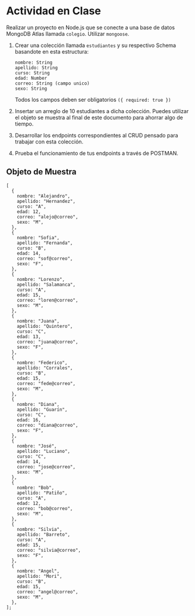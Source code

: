 # Actividad en Clase

Realizar un proyecto en Node.js que se conecte a una base de datos MongoDB Atlas llamada `colegio`. Utilizar `mongoose`.

1. Crear una colección llamada `estudiantes` y su respectivo Schema basandote en esta estructura:

   ```
   nombre: String
   apellido: String
   curso: String
   edad: Number
   correo: String (campo unico)
   sexo: String
   ```

   Todos los campos deben ser obligatorios `({ required: true })`

2. Insertar un arreglo de 10 estudiantes a dicha colección.
   Puedes utilizar el objeto se muestra al final de este documento para ahorrar algo de tiempo.

3. Desarrollar los endpoints correspondientes al CRUD pensado para trabajar con esta colección.

4. Prueba el funcionamiento de tus endpoints a través de POSTMAN.

## Objeto de Muestra

```
[
  {
    nombre: "Alejandro",
    apellido: "Hernandez",
    curso: "A",
    edad: 12,
    correo: "alejo@correo",
    sexo: "M",
  },
  {
    nombre: "Sofia",
    apellido: "Fernanda",
    curso: "B",
    edad: 14,
    correo: "sof@correo",
    sexo: "F",
  },
  {
    nombre: "Lorenzo",
    apellido: "Salamanca",
    curso: "A",
    edad: 15,
    correo: "loren@correo",
    sexo: "M",
  },
  {
    nombre: "Juana",
    apellido: "Quintero",
    curso: "C",
    edad: 13,
    correo: "juana@correo",
    sexo: "F",
  },
  {
    nombre: "Federico",
    apellido: "Corrales",
    curso: "B",
    edad: 15,
    correo: "fede@correo",
    sexo: "M",
  },
  {
    nombre: "Diana",
    apellido: "Guarín",
    curso: "C",
    edad: 16,
    correo: "diana@correo",
    sexo: "F",
  },
  {
    nombre: "José",
    apellido: "Luciano",
    curso: "C",
    edad: 14,
    correo: "jose@correo",
    sexo: "M",
  },
  {
    nombre: "Bob",
    apellido: "Patiño",
    curso: "A",
    edad: 12,
    correo: "bob@correo",
    sexo: "M",
  },
  {
    nombre: "Silvia",
    apellido: "Barreto",
    curso: "A",
    edad: 15,
    correo: "silvia@correo",
    sexo: "F",
  },
  {
    nombre: "Angel",
    apellido: "Mori",
    curso: "B",
    edad: 15,
    correo: "angel@correo",
    sexo: "M",
  },
];
```
